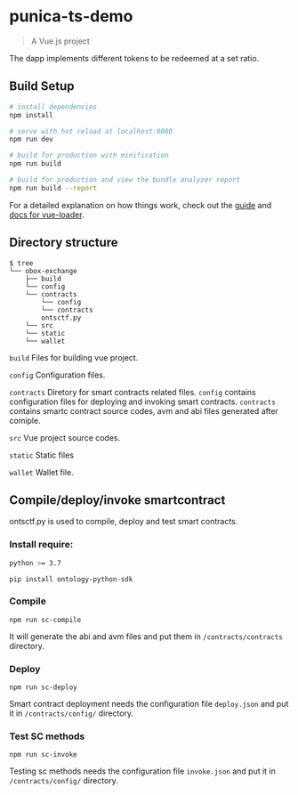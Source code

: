 # punica-ts-demo

> A Vue.js project

The dapp implements different tokens to be redeemed at a set ratio.



## Build Setup

``` bash
# install dependencies
npm install

# serve with hot reload at localhost:8080
npm run dev

# build for production with minification
npm run build

# build for production and view the bundle analyzer report
npm run build --report
```


For a detailed explanation on how things work, check out the [guide](http://vuejs-templates.github.io/webpack/) and [docs for vue-loader](http://vuejs.github.io/vue-loader).



## Directory structure

```shell
$ tree
└── obox-exchange
    ├── build
    └── config
    └── contracts
        └── config
        └── contracts
        ontsctf.py
    └── src
    └── static
    └── wallet
```

```build```  Files for building vue project.

```config```  Configuration files.

```contracts``` Diretory for smart contracts related files. ```config``` contains configuration files for deploying and invoking smart contracts. ```contracts``` contains smartc contract source codes, avm and abi files generated after comiple.

```src```  Vue project source codes.

```static``` Static files

```wallet``` Wallet file.

## Compile/deploy/invoke smartcontract

ontsctf.py is used to compile, deploy and test smart contracts.

### Install require:

``` bash
python >= 3.7
```

```
pip install ontology-python-sdk
```

### Compile
```
npm run sc-compile
```
It will generate the abi and avm files and put them in ```/contracts/contracts``` directory.

### Deploy
```
npm run sc-deploy
```
Smart contract deployment needs the configuration file ```deploy.json``` and put it in ```/contracts/config/``` directory.

### Test SC methods
```
npm run sc-invoke
```
Testing sc methods needs the configuration file ```invoke.json``` and put it in ```/contracts/config/``` directory.
